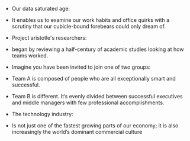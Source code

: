 - Our data saturated age:
- It enables us to examine our work habits and office quirks with a scrutiny that our cubicle-bound forebears could only dream of.

- Project aristotle's researchers:
-  began by reviewing a half-century of academic studies looking at how teams worked.

- Imagine you have been invited to join one of two groups:
- Team A is composed of people who are all exceptionally smart and successful.
- Team B is different. It’s evenly divided between successful executives and middle managers with few professional accomplishments.

- The technology industry:
- Is not just one of the fastest growing parts of our economy; it is also increasingly the world’s dominant commercial culture